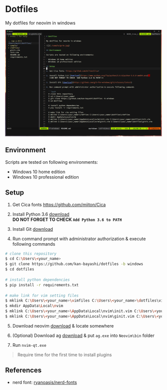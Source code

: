 # Dotfiles

My dotfiles for neovim in windows

![](./sample/neovim-qt.jpg)

## Environment

Scripts are tested on following environments:

- Windows 10 home edition
- Windows 10 professional edition

## Setup

1. Get Cica fonts <https://github.com/miiton/Cica>

2. Install Python 3.6 [download](https://www.python.org/ftp/python/3.6.8/python-3.6.8-amd64.exe)  
   **DO NOT FORGET TO CHECK `Add Python 3.6 to PATH`**

3. Install Git [download](https://github.com/git-for-windows/git/releases/latest)

4. Run command prompt with administrator authorization & execute following commands

  ```bash
  # clone this repository
  $ cd C:\Users\<your_name>
  $ git clone https://github.com/kan-bayashi/dotfiles -b windows
  $ cd dotfiles

  # install python dependencies
  $ pip install -r requirements.txt

  # make link for vim setting files
  $ mklink C:\Users\<your_name>\vimfiles C:\Users\<your_name>\dotfiles\vimfiles
  $ mkdir AppData\Local\nvim
  $ mklink C:\Users\<your_name>\AppData\Local\nvim\init.vim C:\Users\<your_name>\dotfiles\init.vim
  $ mklink C:\Users\<your_name>\AppData\Local\nvim\ginit.vim C:\Users\<your_name>\dotfiles\ginit.vim
  ```

5. Download neovim [download](https://github.com/neovim/neovim/releases) & locate somewhere

6. (Optional) Download ag [download](https://github.com/k-takata/the_silver_searcher-win32) & put `ag.exe` into `Neovim\bin` folder

7. Run `nvim-qt.exe`

> Require time for the first time to install plugins

## References

- nerd font: [ryanoasis/nerd-fonts](https://github.com/ryanoasis/nerd-fonts)
